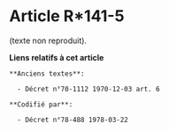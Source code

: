 # Article R*141-5

(texte non reproduit).

**Liens relatifs à cet article**

	**Anciens textes**:

	  - Décret n°70-1112 1970-12-03 art. 6

	**Codifié par**:

	  - Décret n°78-488 1978-03-22
